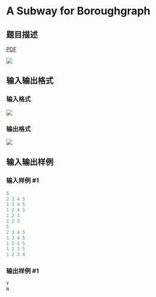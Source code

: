 # A Subway for Boroughgraph

## 题目描述

[problemUrl]: https://uva.onlinejudge.org/index.php?option=com_onlinejudge&Itemid=8&category=862&page=show_problem&problem=4820

[PDF](https://uva.onlinejudge.org/external/129/p12941.pdf)

![](https://cdn.luogu.com.cn/upload/vjudge_pic/UVA12941/f8c629f6f40c9803648514880ba9f80727bf7434.png)

## 输入输出格式

### 输入格式

![](https://cdn.luogu.com.cn/upload/vjudge_pic/UVA12941/b8ef56aacefffacabfdad92f4c61444fde0b8aec.png)

### 输出格式

![](https://cdn.luogu.com.cn/upload/vjudge_pic/UVA12941/290102d0accf0cb63211c9724f3506d4e73dd7dd.png)

## 输入输出样例

### 输入样例 #1

```cpp
5
2 3 4 5
1 3 4 5
1 2 4 5
1 2 3
1 2 3
5
2 3 4 5
1 3 4 5
1 2 4 5
1 2 3 5
1 2 3 4
```


### 输出样例 #1

```cpp
Y
N
```


